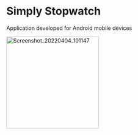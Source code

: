 # Simply Stopwatch

Application developed for Android mobile devices


<img width="242" alt="Screenshot_20220404_101147" src="https://user-images.githubusercontent.com/94039553/161502853-c992ae17-bfa6-4b1a-89e1-98b68a144aec.png">
